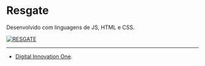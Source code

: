 #  Resgate

  Desenvolvido com linguagens de JS, HTML e CSS.

[![RESGATE](https://i.imgur.com/BS3YReH.jpg)](https://resgate.netlify.app/)

------------

- [Digital Innovation One](https://web.digitalinnovation.one/home "Digital Innovation One").
